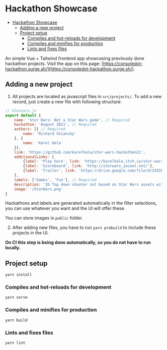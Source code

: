 # Hackathon Showcase

- [Hackathon Showcase](#hackathon-showcase)
  - [Adding a new project](#adding-a-new-project)
  - [Project setup](#project-setup)
    - [Compiles and hot-reloads for development](#compiles-and-hot-reloads-for-development)
    - [Compiles and minifies for production](#compiles-and-minifies-for-production)
    - [Lints and fixes files](#lints-and-fixes-files)

An simple Vue + Tailwind frontend app showcasing previously done hackathon projects. Visit the app on this page: [https://consoledot-hackathon.surge.sh/](https://consoledot-hackathon.surge.sh/).

## Adding a new project

1. All projects are located as javascript files in `src/projects/`. To add a new record, just create a new file with following structure:

```jsx
// Storwars.js
export default {
    name: 'Stor Wars: Not a Star Wars game', // Required
    hackathon: 'August 2021', // Required
    authors: [{ // Required
        name: 'Richard Všianský'
    }, {
        name: 'Karel Hala'
    }],
    link: 'https://github.com/karelhala/stor-wars-hackathon21',
    additionalLinks: [
        {label: 'Play here', link: 'https://karelhala.itch.io/stor-wars'},
        {label: 'Scoreboard', link: 'http://storwars.jecool.net/'},
        {label: 'Trailer', link: 'https://drive.google.com/file/d/1X5IBkufrkVnLoOAiqTnPKcFMcRNpqlbe/view?usp=sharing'}
    ],
    labels: ['Games', 'Fun'], // Required
    description: '2D Top down shooter not based on Star Wars assets with online scoreboard functionality.',
    image: '/StorWars.png'
}
```

Hackathons and labels are generated automatically in the filter selections, you can use whatever you want and the UI will offer these.

You can store images is `public` folder.

2. After adding new files, you have to run `yarn prebuild` to include these projects in the UI.

**On CI this step is being done automatically, so you do not have to run locally.**

## Project setup
```
yarn install
```

### Compiles and hot-reloads for development
```
yarn serve
```

### Compiles and minifies for production
```
yarn build
```

### Lints and fixes files
```
yarn lint
```

